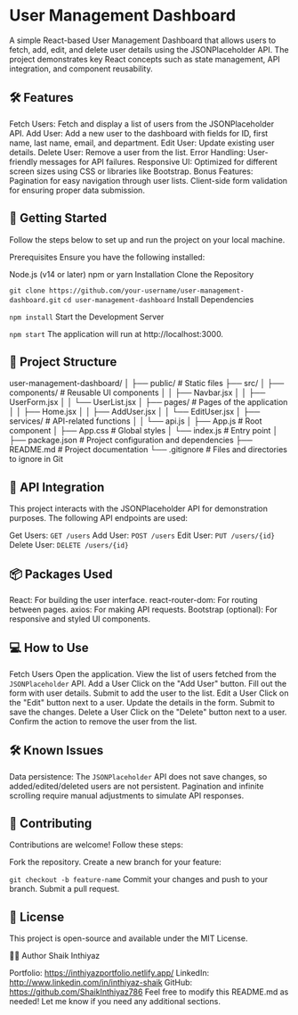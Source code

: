 # User Management Dashboard

A simple React-based User Management Dashboard that allows users to fetch, add, edit, and delete user details using the JSONPlaceholder API. The project demonstrates key React concepts such as state management, API integration, and component reusability.

## 🛠️ Features

Fetch Users: Fetch and display a list of users from the JSONPlaceholder API.
Add User: Add a new user to the dashboard with fields for ID, first name, last name, email, and department.
Edit User: Update existing user details.
Delete User: Remove a user from the list.
Error Handling: User-friendly messages for API failures.
Responsive UI: Optimized for different screen sizes using CSS or libraries like Bootstrap.
Bonus Features:
Pagination for easy navigation through user lists.
Client-side form validation for ensuring proper data submission.

## 🚀 Getting Started

Follow the steps below to set up and run the project on your local machine.

Prerequisites
Ensure you have the following installed:

Node.js (v14 or later)
npm or yarn
Installation
Clone the Repository

`git clone https://github.com/your-username/user-management-dashboard.git`
`cd user-management-dashboard`
Install Dependencies

`npm install`
Start the Development Server

`npm start`
The application will run at http://localhost:3000.

## 📂 Project Structure

user-management-dashboard/
│
├── public/ # Static files
├── src/
│ ├── components/ # Reusable UI components
│ │ ├── Navbar.jsx
│ │ ├── UserForm.jsx
│ │ └── UserList.jsx
│ ├── pages/ # Pages of the application
│ │ ├── Home.jsx
│ │ ├── AddUser.jsx
│ │ └── EditUser.jsx
│ ├── services/ # API-related functions
│ │ └── api.js
│ ├── App.js # Root component
│ ├── App.css # Global styles
│ └── index.js # Entry point
│
├── package.json # Project configuration and dependencies
├── README.md # Project documentation
└── .gitignore # Files and directories to ignore in Git

## 🔗 API Integration

This project interacts with the JSONPlaceholder API for demonstration purposes. The following API endpoints are used:

Get Users: `GET /users`
Add User: `POST /users`
Edit User: `PUT /users/{id}`
Delete User: `DELETE /users/{id}`

## 📦 Packages Used

React: For building the user interface.
react-router-dom: For routing between pages.
axios: For making API requests.
Bootstrap (optional): For responsive and styled UI components.

## 💻 How to Use

Fetch Users
Open the application.
View the list of users fetched from the `JSONPlaceholder` API.
Add a User
Click on the "Add User" button.
Fill out the form with user details.
Submit to add the user to the list.
Edit a User
Click on the "Edit" button next to a user.
Update the details in the form.
Submit to save the changes.
Delete a User
Click on the "Delete" button next to a user.
Confirm the action to remove the user from the list.

## 🛠️ Known Issues

Data persistence: The `JSONPlaceholder` API does not save changes, so added/edited/deleted users are not persistent.
Pagination and infinite scrolling require manual adjustments to simulate API responses.

## 🤝 Contributing

Contributions are welcome! Follow these steps:

Fork the repository.
Create a new branch for your feature:

`git checkout -b feature-name`
Commit your changes and push to your branch.
Submit a pull request.

## 📜 License

This project is open-source and available under the MIT License.

🧑‍💻 Author
Shaik Inthiyaz

Portfolio: https://inthiyazportfolio.netlify.app/
LinkedIn: http://www.linkedin.com/in/inthiyaz-shaik
GitHub: https://github.com/ShaikInthiyaz786
Feel free to modify this README.md as needed! Let me know if you need any additional sections.
